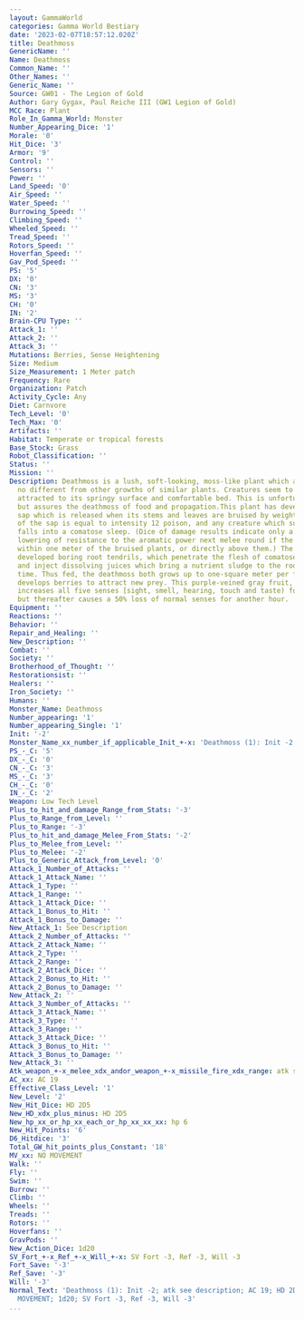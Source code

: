 ```yaml
---
layout: GammaWorld
categories: Gamma World Bestiary
date: '2023-02-07T18:57:12.020Z'
title: Deathmoss
GenericName: ''
Name: Deathmoss
Common_Name: ''
Other_Names: ''
Generic_Name: ''
Source: GW01 - The Legion of Gold
Author: Gary Gygax, Paul Reiche III (GW1 Legion of Gold)
MCC Race: Plant
Role_In_Gamma_World: Monster
Number_Appearing_Dice: '1'
Morale: '0'
Hit_Dice: '3'
Armor: '9'
Control: ''
Sensors: ''
Power: ''
Land_Speed: '0'
Air_Speed: ''
Water_Speed: ''
Burrowing_Speed: ''
Climbing_Speed: ''
Wheeled_Speed: ''
Tread_Speed: ''
Rotors_Speed: ''
Hoverfan_Speed: ''
Gav_Pod_Speed: ''
PS: '5'
DX: '0'
CN: '3'
MS: '3'
CH: '0'
IN: '2'
Brain-CPU Type: ''
Attack_1: ''
Attack_2: ''
Attack_3: ''
Mutations: Berries, Sense Heightening
Size: Medium
Size_Measurement: 1 Meter patch
Frequency: Rare
Organization: Patch
Activity_Cycle: Any
Diet: Carnvore
Tech_Level: '0'
Tech_Max: '0'
Artifacts: ''
Habitat: Temperate or tropical forests
Base_Stock: Grass
Robot_Classification: ''
Status: ''
Mission: ''
Description: Deathmoss is a lush, soft-looking, moss-like plant which appears to be
  no different from other growths of similar plants. Creatures seem to be naturally
  attracted to its springy surface and comfortable bed. This is unfortunate for them
  but assures the deathmoss of food and propagation.This plant has developed an aromatic
  sap which is released when its stems and leaves are bruised by weight.The power
  of the sap is equal to intensity 12 poison, and any creature which succumbs to it
  falls into a comatose sleep. (Dice of damage results indicate only a proportionate
  lowering of resistance to the aromatic power next melee round if the victim remains
  within one meter of the bruised plants, or directly above them.) The deathmoss has
  developed boring root tendrils, which penetrate the flesh of comatose creatures
  and inject dissolving juices which bring a nutrient sludge to the roots in a short
  time. Thus fed, the deathmoss both grows up to one-square meter per feeding and
  develops berries to attract new prey. This purple-veined gray fruit, when eaten,
  increases all five senses [sight, smell, hearing, touch and taste) for one hour,
  but thereafter causes a 50% loss of normal senses for another hour.
Equipment: ''
Reactions: ''
Behavior: ''
Repair_and_Healing: ''
New_Description: ''
Combat: ''
Society: ''
Brotherhood_of_Thought: ''
Restorationsist: ''
Healers: ''
Iron_Society: ''
Humans: ''
Monster_Name: Deathmoss
Number_appearing: '1'
Number_appearing_Single: '1'
Init: '-2'
Monster_Name_xx_number_if_applicable_Init_+-x: 'Deathmoss (1): Init -2'
PS_-_C: '5'
DX_-_C: '0'
CN_-_C: '3'
MS_-_C: '3'
CH_-_C: '0'
IN_-_C: '2'
Weapon: Low Tech Level
Plus_to_hit_and_damage_Range_from_Stats: '-3'
Plus_to_Range_from_Level: ''
Plus_to_Range: '-3'
Plus_to_hit_and_damage_Melee_From_Stats: '-2'
Plus_to_Melee_from_Level: ''
Plus_to_Melee: '-2'
Plus_to_Generic_Attack_from_Level: '0'
Attack_1_Number_of_Attacks: ''
Attack_1_Attack_Name: ''
Attack_1_Type: ''
Attack_1_Range: ''
Attack_1_Attack_Dice: ''
Attack_1_Bonus_to_Hit: ''
Attack_1_Bonus_to_Damage: ''
New_Attack_1: See Description
Attack_2_Number_of_Attacks: ''
Attack_2_Attack_Name: ''
Attack_2_Type: ''
Attack_2_Range: ''
Attack_2_Attack_Dice: ''
Attack_2_Bonus_to_Hit: ''
Attack_2_Bonus_to_Damage: ''
New_Attack_2: ''
Attack_3_Number_of_Attacks: ''
Attack_3_Attack_Name: ''
Attack_3_Type: ''
Attack_3_Range: ''
Attack_3_Attack_Dice: ''
Attack_3_Bonus_to_Hit: ''
Attack_3_Bonus_to_Damage: ''
New_Attack_3: ''
Atk_weapon_+-x_melee_xdx_andor_weapon_+-x_missile_fire_xdx_range: atk see description
AC_xx: AC 19
Effective_Class_Level: '1'
New_Level: '2'
New_Hit_Dice: HD 2D5
New_HD_xdx_plus_minus: HD 2D5
New_hp_xx_or_hp_xx_each_or_hp_xx_xx_xx: hp 6
New_Hit_Points: '6'
D6_Hitdice: '3'
Total_GW_hit_points_plus_Constant: '18'
MV_xx: NO MOVEMENT
Walk: ''
Fly: ''
Swim: ''
Burrow: ''
Climb: ''
Wheels: ''
Treads: ''
Rotors: ''
Hoverfans: ''
GravPods: ''
New_Action_Dice: 1d20
SV_Fort_+-x_Ref_+-x_Will_+-x: SV Fort -3, Ref -3, Will -3
Fort_Save: '-3'
Ref_Save: '-3'
Will: '-3'
Normal_Text: 'Deathmoss (1): Init -2; atk see description; AC 19; HD 2D5 hp 6; NO
  MOVEMENT; 1d20; SV Fort -3, Ref -3, Will -3'
...
```

